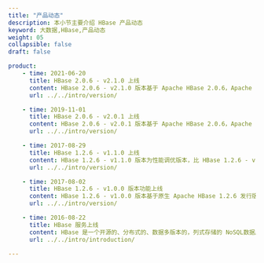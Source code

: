 ```yaml
---
title: "产品动态"
description: 本小节主要介绍 HBase 产品动态
keyword: 大数据,HBase,产品动态
weight: 05
collapsible: false
draft: false

product:
    - time: 2021-06-20
      title: HBase 2.0.6 - v2.1.0 上线
      content: HBase 2.0.6 - v2.1.0 版本基于 Apache HBase 2.0.6，Apache Hadoop 2.7.7, Apache Phoenix 5.0.0构建。<br>- 支持动态加载自定义 filter；<br>-  增加 rolling-restart RegionServer 菜单。
      url: ../../intro/version/

    - time: 2019-11-01
      title: HBase 2.0.6 - v2.0.1 上线
      content: HBase 2.0.6 - v2.0.1 版本基于 Apache HBase 2.0.6，Apache Hadoop 2.7.7, Apache Phoenix 5.0.0构建。<br>- 新版本 Region 分配管理器，更好的应对 Region 长时间 RIT 问题；<br>- 升级 Offheap 读写链路，减少 GC 压力；<br>- 新增 In-Memory Compaction 配置参数，减少 flush 次数和降低写 IO 放大的问题；<br>- 优化 Netty 的 RPC Server，改善延迟提高吞吐量；<br>-  新增 MOB，支持 100k-10M 的中等媒体对象数据存储。
      url: ../../intro/version/

    - time: 2017-08-29
      title: HBase 1.2.6 - v1.1.0 上线
      content: HBase 1.2.6 - v1.1.0 版本为性能调优版本，比 HBase 1.2.6 - v1.0.0 随机写提升10%, 随机读提升60%。
      url: ../../intro/version/

    - time: 2017-08-02
      title: HBase 1.2.6 - v1.0.0 版本功能上线
      content: HBase 1.2.6 - v1.0.0 版本基于原生 Apache HBase 1.2.6 发行版，HDFS 使用原生 Apache Hadoop 2.7.3 发行版。服务包含：HBase 数据库服务、HDFS 分布式文件系统、Phoenix 查询引擎、HBase Restful 服务、HBase Thrift 服务。压缩格式方面支持 GZIP、BZIP2、LZO、SNAPPY。
      url: ../../intro/version/

    - time: 2016-08-22
      title: HBase 服务上线
      content: HBase 是一个开源的、分布式的、数据多版本的，列式存储的 NoSQL数据库。依托 Hadoop 的分布式文件系统 HDFS 作为底层存储, 能够为数十亿行数百万列的海量数据表提供随机、实时的读写访问。
      url: ../../intro/introduction/

---
```


<!-- 设置上述参数可生成产品动态页  -->
